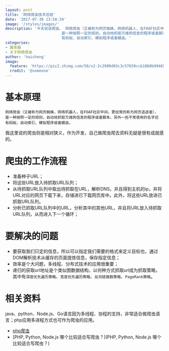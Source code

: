 ```yaml
---
layout: post
title: '网络爬虫技术总结'
date: '2017-07-30 13:58:34'
image: '/styles/images/'
description: '今天说说爬虫、 网络爬虫（又被称为网页蜘蛛，网络机器人，在FOAF社区中间，更经常的称为网页追逐者），
                         是一种按照一定的规则，自动地抓取万维网信息的程序或者脚本。另外一些不常使用的名字还
                         有蚂蚁、自动索引、模拟程序或者蠕虫。'
categories:
- 服务器 
- 关于网络爬虫
author: 'haicheng'
image:
  feature: 'https://pic2.zhimg.com/50/v2-2c2900d03c3c57659ccb1860b9946549_hd.jpg'
  credit: '@someone'
---
```


基本原理
===
    网络爬虫（又被称为网页蜘蛛，网络机器人，在FOAF社区中间，更经常的称为网页追逐者），
    是一种按照一定的规则，自动地抓取万维网信息的程序或者脚本。另外一些不常使用的名字还
    有蚂蚁、自动索引、模拟程序或者蠕虫。
    
   我这里说的爬虫则是相对狭义，作为开发，自己做爬虫爬去资料无疑是很有成就感的。
   
爬虫的工作流程
===
- 准备种子URL；
- 将这些URL放入待抓取URL队列；
- 从待抓取URL队列中取出待抓取在URL，解析DNS，并且得到主机的ip，并将URL对应的网页下载下来，存储进已下载网页库中。此外，将这些URL放进已抓取URL队列。
- 分析已抓取URL队列中的URL，分析其中的其他URL，并且将URL放入待抓取URL队列，从而进入下一个循环；
    
要解决的问题
===
- 要获取我们只定的信息，所以可以指定我们需要的格式来定义目标也，通过DOM解析技术从缓存的页面提炼信息，保存指定信息；
- 效率是个大问题，多线程、分布式技术的应用很重要；
- 递归的获取url地址是个类似图数据结构，以何种方式抓取url成为抓取策略，其中有`深度优先遍历策略`、`宽度优先遍历策略`、`反向链接数策略`、`PageRank策略`。

相关资料
===
java、python、Node.js、Go语言因为多线程、协程的支持，非常适合做爬虫语言；php应用多进程方式也可作为爬虫的应用。
- [php爬虫](https://github.com/owner888/phpspider)
- [PHP, Python, Node.js 哪个比较适合写爬虫？](PHP, Python, Node.js 哪个比较适合写爬虫？)

